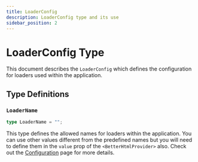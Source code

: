 ```yaml
---
title: LoaderConfig
description: LoaderConfig type and its use
sidebar_position: 2
---
```


# LoaderConfig Type

This document describes the `LoaderConfig` which defines the configuration for loaders used within the application.

## Type Definitions

### `LoaderName`

```typescript
type LoaderName = "";
```

This type defines the allowed names for loaders within the application. You can use other values different from the predefined names but you will need to define them in the `value` prop of the `<BetterHtmlProvider>` also. Check out the [Configuration](../getting-started/configuration#loaders-configuration) page for more details.
